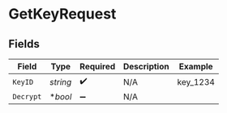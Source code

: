 # GetKeyRequest


## Fields

| Field              | Type               | Required           | Description        | Example            |
| ------------------ | ------------------ | ------------------ | ------------------ | ------------------ |
| `KeyID`            | *string*           | :heavy_check_mark: | N/A                | key_1234           |
| `Decrypt`          | **bool*            | :heavy_minus_sign: | N/A                |                    |